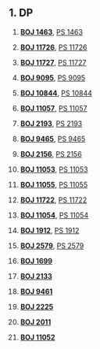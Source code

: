 ## 1. DP

1. [**BOJ 1463**](https://www.acmicpc.net/problem/1463), 
[PS 1463](https://github.com/kimhyeon/PS/blob/master/src/DP_1/PS1463.java)

2. [**BOJ 11726**](https://www.acmicpc.net/problem/11726), 
[PS 11726](https://github.com/kimhyeon/PS/blob/master/src/DP_1/PS11726.java)

3. [**BOJ 11727**](https://www.acmicpc.net/problem/11727), 
[PS 11727](https://github.com/kimhyeon/PS/blob/master/src/DP_1/PS11727.java)

4. [**BOJ 9095**](https://www.acmicpc.net/problem/9095), 
[PS 9095](https://github.com/kimhyeon/PS/blob/master/src/DP_1/PS9095.java)

5. [**BOJ 10844**](https://www.acmicpc.net/problem/10844), 
[PS 10844](https://github.com/kimhyeon/PS/blob/master/src/DP_1/PS10844.java)

6. [**BOJ 11057**](https://www.acmicpc.net/problem/10844), 
[PS 11057](https://github.com/kimhyeon/PS/blob/master/src/DP_1/PS11057.java)

7. [**BOJ 2193**](https://www.acmicpc.net/problem/2193),
[PS 2193](https://github.com/kimhyeon/PS/blob/master/src/DP_1/PS2193.java)

8. [**BOJ 9465**](https://www.acmicpc.net/problem/9465),
[PS 9465](https://github.com/kimhyeon/PS/blob/master/src/DP_1/PS9465.java)

9. [**BOJ 2156**](https://www.acmicpc.net/problem/2156),
[PS 2156](https://github.com/kimhyeon/PS/blob/master/src/DP_1/PS2156.java)

10. [**BOJ 11053**](https://www.acmicpc.net/problem/11053),
[PS 11053](https://github.com/kimhyeon/PS/blob/master/src/DP_1/PS11053.java)

11. [**BOJ 11055**](https://www.acmicpc.net/problem/11055),
[PS 11055](https://github.com/kimhyeon/PS/blob/master/src/DP_1/PS11055.java)

12. [**BOJ 11722**](https://www.acmicpc.net/problem/11722),
[PS 11722](https://github.com/kimhyeon/PS/blob/master/src/DP_1/PS11722.java)

13. [**BOJ 11054**](https://www.acmicpc.net/problem/11054),
[PS 11054](https://github.com/kimhyeon/PS/blob/master/src/DP_1/PS11054.java)

14. [**BOJ 1912**](https://www.acmicpc.net/problem/1912), 
[PS 1912](https://github.com/kimhyeon/PS/blob/master/src/DP_1/PS1912.java)

14. [**BOJ 2579**](https://www.acmicpc.net/problem/2579), 
[PS 2579](https://github.com/kimhyeon/PS/blob/master/src/DP_1/PS2579.java)

14. [**BOJ 1699**](https://www.acmicpc.net/problem/1699)

14. [**BOJ 2133**](https://www.acmicpc.net/problem/2133)

14. [**BOJ 9461**](https://www.acmicpc.net/problem/9461)

14. [**BOJ 2225**](https://www.acmicpc.net/problem/2225)

14. [**BOJ 2011**](https://www.acmicpc.net/problem/2011)

14. [**BOJ 11052**](https://www.acmicpc.net/problem/11052)



